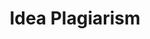 ---
word: "true"

title: "Idea Plagiarism"

categories: ['']

tags: ['Idea', 'Plagiarism']

arwords: 'سرقة اﻷفكار'

arexps: []

enwords: ['Idea Plagiarism']

enexps: []

arlexicons: 'س'

enlexicons: 'I'

authors: ['Ruqayya Roshdy']

translators: ['X']

citations: 'تطبيقات أساسية في المعالجة الآلية للغة العربية'

sources: 'مركز الملك عبدالله بن عبدالعزيز الدولي لخدمة اللغة العربية'

slug: ""
---